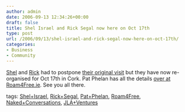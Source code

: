 ```yaml
---
author: admin
date: 2006-09-13 12:34:26+00:00
draft: false
title: Shel Israel and Rick Segal now here on Oct 17th
type: post
url: /2006/09/13/shel-israel-and-rick-segal-now-here-on-oct-17th/
categories:
- Business
- Community
---
```


[Shel](http://redcouch.typepad.com/weblog/2006/09/cork_blogger_di_1.html) and [Rick](http://ricksegal.typepad.com/pmv/2006/09/the_european_ch.html) had to postpone [their original visit](https://argolon.com/2006/07/27/rick-segal-shel-israel-in-cork-on-sept-9th/) but they have now re-organised for Oct 17th in Cork. Pat Phelan has all the details [over at Roam4Free.ie](http://blog.roam4free.ie/blogger-dinner). See you all there.



 

tags: [Shel+Israel](http://technorati.com/tag/Shel+Israel), [Rick+Segal](http://technorati.com/tag/Rick+Segal), [Pat+Phelan](http://technorati.com/tag/Pat+Phelan), [Roam4Free](http://technorati.com/tag/Roam4Free), [Naked+Conversations](http://technorati.com/tag/Naked+Conversations), [JLA+Ventures](http://technorati.com/tag/JLA+Ventures)

